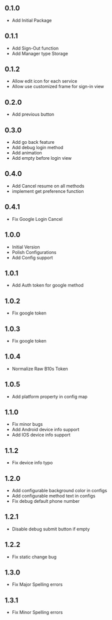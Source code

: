 ## 0.1.0

- Add Initial Package

## 0.1.1

- Add Sign-Out function
- Add Manager type Storage

## 0.1.2

- Allow edit icon for each service
- Allow use customized frame for sign-in view

## 0.2.0

- Add previous button

## 0.3.0

- Add go back feature
- Add debug login method
- Add animation
- Add empty before login view

## 0.4.0

- Add Cancel resume on all methods
- implement get preference function
  
## 0.4.1

- Fix Google Login Cancel

## 1.0.0

- Initial Version
- Polish Configurations
- Add Config support

## 1.0.1

- Add Auth token for google method
  
## 1.0.2

- Fix google token

## 1.0.3

- Fix google token

## 1.0.4

- Normalize Raw B10s Token

## 1.0.5

- Add platform property in config map

## 1.1.0

- Fix minor bugs
- Add Android device info support
- Add IOS device info support

## 1.1.2

- Fix device info typo

## 1.2.0

- Add configurable background color in configs
- Add configurable method text in configs
- Fix debug default phone number

## 1.2.1

- Disable debug submit button if empty

## 1.2.2

- Fix static change bug

## 1.3.0

- Fix Major Spelling errors

## 1.3.1

- Fix Minor Spelling errors
